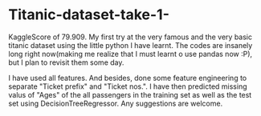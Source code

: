 # Titanic-dataset-take-1-
KaggleScore of 79.909. My first try at the very famous and the very basic titanic dataset using the little python I have learnt. The codes are insanely long right now(making me realize that I must learnt o use pandas now :P), but I plan to revisit  them some day. 


I have used all features. And besides, done some feature engineering to separate "Ticket prefix" and "Ticket nos.". I have then predicted missing valus of "Ages" of the all passengers in the training set as well as the test set using DecisionTreeRegressor. Any suggestions are welcome.
